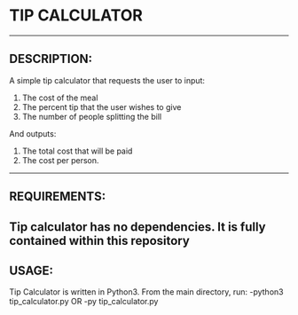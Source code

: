 #  TIP CALCULATOR
---
## DESCRIPTION:
A simple tip calculator that requests the user to input:
1. The cost of the meal
2. The percent tip that the user wishes to give
3. The number of people splitting the bill

And outputs:
1. The total cost that will be paid
2. The cost per person. 
---
## REQUIREMENTS:

Tip calculator has no dependencies.  It is fully contained within this repository
---
## USAGE:
Tip Calculator is written in Python3. From the main directory, run:
 -python3 tip_calculator.py
 OR
 -py tip_calculator.py